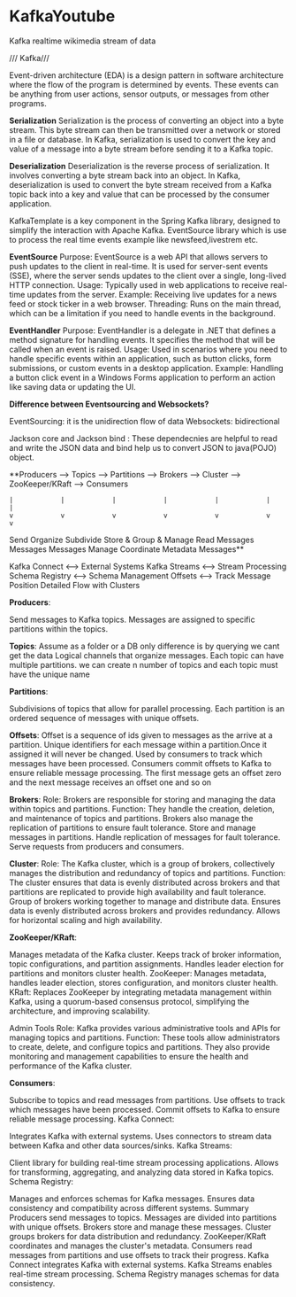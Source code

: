 # KafkaYoutube
Kafka realtime wikimedia stream of data

/// Kafka///

Event-driven architecture (EDA) is a design pattern in software architecture where the flow of the program is determined by events. These events can be anything from user actions, sensor outputs, or messages from other programs.

 **Serialization**
Serialization is the process of converting an object into a byte stream. This byte stream can then be transmitted over a network or stored in a file or database. In Kafka, serialization is used to convert the key and value of a message into a byte stream before sending it to a Kafka topic.

**Deserialization**
Deserialization is the reverse process of serialization. It involves converting a byte stream back into an object. In Kafka, deserialization is used to convert the byte stream received from a Kafka topic back into a key and value that can be processed by the consumer application.

KafkaTemplate is a key component in the Spring Kafka library, designed to simplify the interaction with Apache Kafka.
EventSource library which is use to process the real time events example like newsfeed,livestrem etc.

**EventSource**
Purpose: EventSource is a web API that allows servers to push updates to the client in real-time. It is used for server-sent events (SSE), where the server sends updates to the client over a single, long-lived HTTP connection.
Usage: Typically used in web applications to receive real-time updates from the server.
Example: Receiving live updates for a news feed or stock ticker in a web browser.
Threading: Runs on the main thread, which can be a limitation if you need to handle events in the background.

**EventHandler**
Purpose: EventHandler is a delegate in .NET that defines a method signature for handling events. It specifies the method that will be called when an event is raised.
Usage: Used in scenarios where you need to handle specific events within an application, such as button clicks, form submissions, or custom events in a desktop application.
Example: Handling a button click event in a Windows Forms application to perform an action like saving data or updating the UI.

**Difference between Eventsourcing and Websockets?**

EventSourcing: it is the unidirection flow of data
Websockets: bidirectional

Jackson core and Jackson bind : These dependecnies are helpful to read and write the JSON data and bind help us to convert JSON to java(POJO) object.

**Producers --> Topics --> Partitions --> Brokers --> Cluster --> ZooKeeper/KRaft --> Consumers

    |            |            |            |            |            |            |
    v            v            v            v            v            v            v
    
  Send        Organize     Subdivide    Store &     Group &     Manage        Read
 Messages     Messages     Messages     Manage     Coordinate  Metadata     Messages**

Kafka Connect <--> External Systems
Kafka Streams <--> Stream Processing
Schema Registry <--> Schema Management
Offsets <--> Track Message Position
Detailed Flow with Clusters

**Producers**:

Send messages to Kafka topics.
Messages are assigned to specific partitions within the topics.

**Topics**:
Assume as a folder or a DB only difference is by querying we cant get the data
Logical channels that organize messages.
Each topic can have multiple partitions.
we can create n number of topics
and each topic must have the unique name

**Partitions**:

Subdivisions of topics that allow for parallel processing.
Each partition is an ordered sequence of messages with unique offsets.

**Offsets**:
Offset is a sequence of ids given to messages as the arrive at a partition.
Unique identifiers for each message within a partition.Once it assigned it will never be changed.
Used by consumers to track which messages have been processed.
Consumers commit offsets to Kafka to ensure reliable message processing.
The first message gets an offset zero and the next message receives an offset one and so on

**Brokers**:
Role: Brokers are responsible for storing and managing the data within topics and partitions.
Function: They handle the creation, deletion, and maintenance of topics and partitions. Brokers also manage the replication of partitions to ensure fault tolerance.
Store and manage messages in partitions.
Handle replication of messages for fault tolerance.
Serve requests from producers and consumers.

**Cluster**:
Role: The Kafka cluster, which is a group of brokers, collectively manages the distribution and redundancy of topics and partitions.
Function: The cluster ensures that data is evenly distributed across brokers and that partitions are replicated to provide high availability and fault tolerance.
Group of brokers working together to manage and distribute data.
Ensures data is evenly distributed across brokers and provides redundancy.
Allows for horizontal scaling and high availability.

**ZooKeeper/KRaft**:

Manages metadata of the Kafka cluster.
Keeps track of broker information, topic configurations, and partition assignments.
Handles leader election for partitions and monitors cluster health.
ZooKeeper: Manages metadata, handles leader election, stores configuration, and monitors cluster health.
KRaft: Replaces ZooKeeper by integrating metadata management within Kafka, using a quorum-based consensus protocol, simplifying the architecture, and improving scalability.

Admin Tools
Role: Kafka provides various administrative tools and APIs for managing topics and partitions.
Function: These tools allow administrators to create, delete, and configure topics and partitions. They also provide monitoring and management capabilities to ensure the health and performance of the Kafka cluster.

**Consumers**:

Subscribe to topics and read messages from partitions.
Use offsets to track which messages have been processed.
Commit offsets to Kafka to ensure reliable message processing.
Kafka Connect:

Integrates Kafka with external systems.
Uses connectors to stream data between Kafka and other data sources/sinks.
Kafka Streams:

Client library for building real-time stream processing applications.
Allows for transforming, aggregating, and analyzing data stored in Kafka topics.
Schema Registry:

Manages and enforces schemas for Kafka messages.
Ensures data consistency and compatibility across different systems.
Summary
Producers send messages to topics.
Messages are divided into partitions with unique offsets.
Brokers store and manage these messages.
Cluster groups brokers for data distribution and redundancy.
ZooKeeper/KRaft coordinates and manages the cluster's metadata.
Consumers read messages from partitions and use offsets to track their progress.
Kafka Connect integrates Kafka with external systems.
Kafka Streams enables real-time stream processing.
Schema Registry manages schemas for data consistency.
